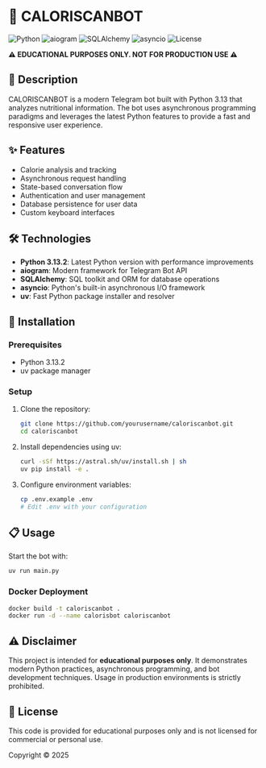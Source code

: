 # 🤖 CALORISCANBOT

![Python](https://img.shields.io/badge/Python-3.13.2-blue?logo=python&logoColor=white)
![aiogram](https://img.shields.io/badge/aiogram-latest-blue?logo=telegram&logoColor=white)
![SQLAlchemy](https://img.shields.io/badge/SQLAlchemy-latest-orange?logo=postgresql&logoColor=white)
![asyncio](https://img.shields.io/badge/asyncio-built--in-green)
![License](https://img.shields.io/badge/License-Educational--Only-red)

**⚠️ EDUCATIONAL PURPOSES ONLY. NOT FOR PRODUCTION USE ⚠️**

## 📝 Description

CALORISCANBOT is a modern Telegram bot built with Python 3.13 that analyzes nutritional information. The bot uses asynchronous programming paradigms and leverages the latest Python features to provide a fast and responsive user experience.

## ✨ Features

- Calorie analysis and tracking
- Asynchronous request handling
- State-based conversation flow
- Authentication and user management
- Database persistence for user data
- Custom keyboard interfaces

## 🛠️ Technologies

- **Python 3.13.2**: Latest Python version with performance improvements
- **aiogram**: Modern framework for Telegram Bot API
- **SQLAlchemy**: SQL toolkit and ORM for database operations
- **asyncio**: Python's built-in asynchronous I/O framework
- **uv**: Fast Python package installer and resolver


## 🚀 Installation

### Prerequisites
- Python 3.13.2
- uv package manager

### Setup
1. Clone the repository:
   ```bash
   git clone https://github.com/yourusername/caloriscanbot.git
   cd caloriscanbot
   ```

2. Install dependencies using uv:
   ```bash
   curl -sSf https://astral.sh/uv/install.sh | sh
   uv pip install -e .
   ```

3. Configure environment variables:
   ```bash
   cp .env.example .env
   # Edit .env with your configuration
   ```

## 📋 Usage

Start the bot with:
```bash
uv run main.py
```

### Docker Deployment
```bash
docker build -t caloriscanbot .
docker run -d --name calorisbot caloriscanbot
```

## ⚠️ Disclaimer

This project is intended for **educational purposes only**. It demonstrates modern Python practices, asynchronous programming, and bot development techniques. Usage in production environments is strictly prohibited.

## 📜 License

This code is provided for educational purposes only and is not licensed for commercial or personal use.

Copyright © 2025
